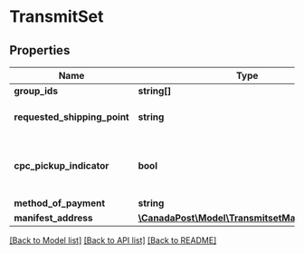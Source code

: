 # TransmitSet

## Properties
Name | Type | Description | Notes
------------ | ------------- | ------------- | -------------
**group_ids** | **string[]** |  | [optional] 
**requested_shipping_point** | **string** | Postal Code of Warehouse | [optional] 
**cpc_pickup_indicator** | **bool** | True if Canada Post should pick the parcels | [optional] 
**method_of_payment** | **string** | Account | [optional] 
**manifest_address** | [**\CanadaPost\Model\TransmitsetManifestaddress**](TransmitsetManifestaddress.md) |  | [optional] 

[[Back to Model list]](../README.md#documentation-for-models) [[Back to API list]](../README.md#documentation-for-api-endpoints) [[Back to README]](../README.md)


